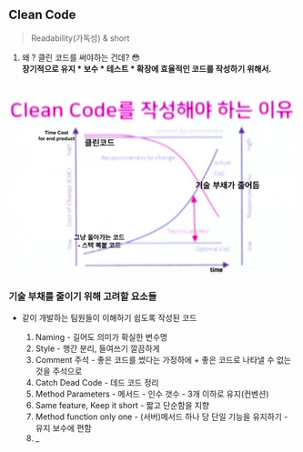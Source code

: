 ## Clean Code

> Readability(가독성) & short

1. 왜 ? 클린 코드를 써야하는 건데? 😳 <br>
    __장기적으로 유지 * 보수 * 테스트 * 확장에 효율적인 코드를 작성하기 위해서.__
<br>

![](./images/2021-01-29-11-46-55.png)

### 기술 부채를 줄이기 위해 고려할 요소들
* 같이 개발하는 팀원들이 이해하기 쉽도록 작성된 코드
  
  1. Naming - 길어도 의미가 확실한 변수명
  2. Style - 행간 분리, 들여쓰기 깔끔하게
  3. Comment 주석 - 좋은 코드를 썼다는 가정하에 + 좋은 코드로 나타낼 수 없는 것을 주석으로
  4. Catch Dead Code - 데드 코드 정리
  5. Method Parameters - 메서드 - 인수 갯수 - 3개 이하로 유지(컨벤션)
  6. Same feature, Keep it short - 짧고 단순함을 지향
  7. Method function only one - (서버)메서드 하나 당 단일 기능을 유지하기 - 유지 보수에 편함
  8. _